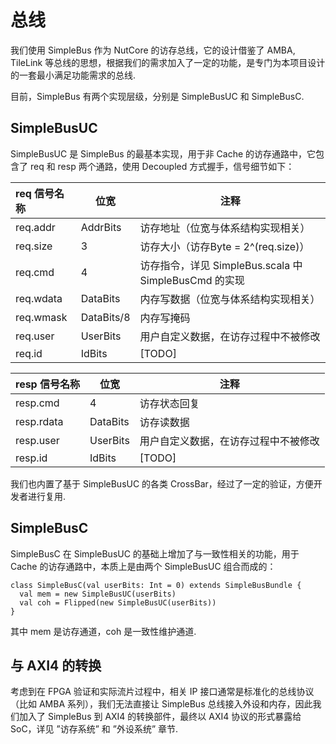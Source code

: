 # 总线

我们使用 SimpleBus 作为 NutCore 的访存总线，它的设计借鉴了 AMBA, TileLink 等总线的思想，根据我们的需求加入了一定的功能，是专门为本项目设计的一套最小满足功能需求的总线.

目前，SimpleBus 有两个实现层级，分别是 SimpleBusUC 和 SimpleBusC.

## SimpleBusUC

SimpleBusUC 是 SimpleBus 的最基本实现，用于非 Cache 的访存通路中，它包含了 req 和 resp 两个通路，使用 Decoupled 方式握手，信号细节如下：

| req 信号名称 | 位宽       | 注释                                                  |
| :----------- | ---------- | ----------------------------------------------------- |
| req.addr     | AddrBits   | 访存地址（位宽与体系结构实现相关）                    |
| req.size     | 3          | 访存大小（访存Byte = 2^(req.size)）                   |
| req.cmd      | 4          | 访存指令，详见 SimpleBus.scala 中 SimpleBusCmd 的实现 |
| req.wdata    | DataBits   | 内存写数据（位宽与体系结构实现相关）                  |
| req.wmask    | DataBits/8 | 内存写掩码                                            |
| req.user     | UserBits   | 用户自定义数据，在访存过程中不被修改                  |
| req.id       | IdBits     | [TODO]                                                |



| resp 信号名称 | 位宽     | 注释                                 |
| ------------- | -------- | ------------------------------------ |
| resp.cmd      | 4        | 访存状态回复                         |
| resp.rdata    | DataBits | 访存读数据                           |
| resp.user     | UserBits | 用户自定义数据，在访存过程中不被修改 |
| resp.id       | IdBits   | [TODO]                               |

我们也内置了基于 SimpleBusUC 的各类 CrossBar，经过了一定的验证，方便开发者进行复用.



## SimpleBusC

SimpleBusC 在 SimpleBusUC 的基础上增加了与一致性相关的功能，用于 Cache 的访存通路中，本质上是由两个 SimpleBusUC 组合而成的：

```
class SimpleBusC(val userBits: Int = 0) extends SimpleBusBundle {
  val mem = new SimpleBusUC(userBits)
  val coh = Flipped(new SimpleBusUC(userBits))
}
```

其中 mem 是访存通道，coh 是一致性维护通道.



## 与 AXI4 的转换

考虑到在 FPGA 验证和实际流片过程中，相关 IP 接口通常是标准化的总线协议（比如 AMBA 系列），我们无法直接让 SimpleBus 总线接入外设和内存，因此我们加入了 SimpleBus 到 AXI4 的转换部件，最终以 AXI4 协议的形式暴露给 SoC，详见 ”访存系统” 和 ”外设系统” 章节.